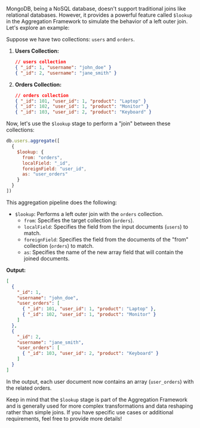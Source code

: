 MongoDB, being a NoSQL database, doesn't support traditional joins like relational databases. However, it provides a powerful feature called `$lookup` in the Aggregation Framework to simulate the behavior of a left outer join. Let's explore an example:

Suppose we have two collections: `users` and `orders`.

1. **Users Collection:**
   ```json
   // users collection
   { "_id": 1, "username": "john_doe" }
   { "_id": 2, "username": "jane_smith" }
   ```

2. **Orders Collection:**
   ```json
   // orders collection
   { "_id": 101, "user_id": 1, "product": "Laptop" }
   { "_id": 102, "user_id": 1, "product": "Monitor" }
   { "_id": 103, "user_id": 2, "product": "Keyboard" }
   ```

Now, let's use the `$lookup` stage to perform a "join" between these collections:

```javascript
db.users.aggregate([
  {
    $lookup: {
      from: "orders",
      localField: "_id",
      foreignField: "user_id",
      as: "user_orders"
    }
  }
])
```

This aggregation pipeline does the following:

- `$lookup`: Performs a left outer join with the `orders` collection.
  - `from`: Specifies the target collection (`orders`).
  - `localField`: Specifies the field from the input documents (`users`) to match.
  - `foreignField`: Specifies the field from the documents of the "from" collection (`orders`) to match.
  - `as`: Specifies the name of the new array field that will contain the joined documents.

**Output:**
```json
[
  {
    "_id": 1,
    "username": "john_doe",
    "user_orders": [
      { "_id": 101, "user_id": 1, "product": "Laptop" },
      { "_id": 102, "user_id": 1, "product": "Monitor" }
    ]
  },
  {
    "_id": 2,
    "username": "jane_smith",
    "user_orders": [
      { "_id": 103, "user_id": 2, "product": "Keyboard" }
    ]
  }
]
```

In the output, each user document now contains an array (`user_orders`) with the related orders.

Keep in mind that the `$lookup` stage is part of the Aggregation Framework and is generally used for more complex transformations and data reshaping rather than simple joins. If you have specific use cases or additional requirements, feel free to provide more details!
